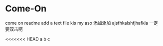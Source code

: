 # Come-On
come on
readme
add a text file
kis my aso
添加添加
ajsfhkalshfjhafkla
一定要双击啊

<<<<<<< HEAD
a
b
c


